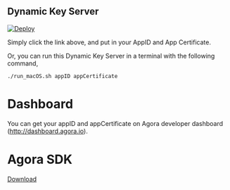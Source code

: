 ## Dynamic Key Server

[![Deploy](https://www.herokucdn.com/deploy/button.svg)](https://heroku.com/deploy?template=https://github.com/AgoraLab/DynamicKeyServer-nodejs)

Simply click the link above, and put in your AppID and App Certificate.

Or, you can run this Dynamic Key Server in a terminal with the following command,

```
./run_macOS.sh appID appCertificate
```

# Dashboard

You can get your appID and appCertificate on Agora developer dashboard (http://dashboard.agora.io).

# Agora SDK

[Download](http://cn.agora.io/download/)

